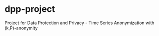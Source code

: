 # dpp-project
Project for Data Protection and Privacy - Time Series Anonymization with (k,P)-anonymity

